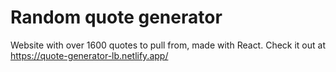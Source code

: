 # Random quote generator

Website with over 1600 quotes to pull from, made with React. Check it out at https://quote-generator-lb.netlify.app/
